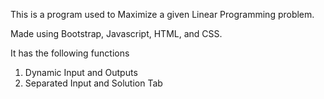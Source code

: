 This is a program used to Maximize a given Linear Programming problem.

Made using Bootstrap, Javascript, HTML, and CSS.

It has the following functions
1. Dynamic Input and Outputs
2. Separated Input and Solution Tab
